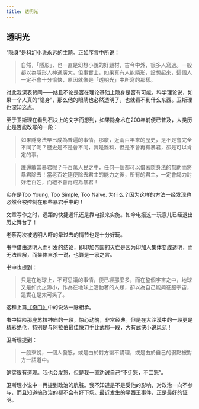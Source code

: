 ```yaml
---
title: 透明光
---
```


## 透明光

“隐身”是科幻小说永远的主题。正如序言中所说：

>自然，「隱形」，也一直是幻想小說的好題材，古今中外，很多人寫過。一般都以為隱形人神通廣大，但事實上，如果真有人能隱形，設想起來，這個人一定不會十分愉快，原因就像是「透明光」中所寫的那樣。

对此我深表赞同——姑且不论是否在理论基础上隐身是否有可能。科学理论说，如果一个人真的“隐身”，那么他的眼睛也必然透明了，也就看不到什么东西。卫斯理也深知这点。

至于卫斯理在看到石块上的文字而想到，如果隐身术在200年前便已普及，人类历史是否能改写的一段：

>如果隱身法早已成為普遍的事情，那麼，近兩百年來的歷史，是不是會完全不同了呢？歷史是不是會不同，實是難料，但是不會再有暴君，卻是可以肯定的事。

>誰還敢當暴君呢？千百萬人民之中，任何一個都可以借著隱身法的幫助而將暴君除去！當老百姓隨便除去君主的能力之後，所有的君主，一定會竭力討好老百姓，而絕不會再成為暴君！

实在是Too Young, Too Simple, Too Naive. 为什么？因为这样的方法一经发现也必然会被控制在那些暴君手中的！

文章写作之时，远距的快捷通讯还是靠电报来实施。如今电报这一玩意儿已经退出历史舞台了！

老蔡两次被透明人吓的晕过去的情节也是十分好玩。

书中借由透明人而引发的结论，即印加帝国的灭亡是因为印加人集体变成透明，而无法理解，而集体自杀一说，也算是一家之言。

书中也提到：

>只是在地球上，不可思議的事情，便已經那麼多，而在整個宇宙之中，地球又是如此之渺小，作為在地球上活動著的人類，卻以為自己能夠征服宇宙，這實在是太可笑了。

这和上篇[《奇门》](./009)中的说法一脉相承。

书中探险那座苏拉神庙的一段，惊心动魄，非常经典。但是在大沙漠中的一段更是精彩绝伦，特别是与阿拉伯最佳快刀手比武那一段，大有武侠小说风范！

卫斯理提到：

>一般來說，一個人發怒，或是由於對方蠻不講理，或是由於自己的弱點被對方一語道中。

确实很有道理。我也会发怒，但是我一直劝诫自己“不迁怒，不二怒”。

卫斯理小说中一再提到政治的肮脏。我不知道是不是受他的影响，对政治一向不参与，而且知道搞政治的都不会有好下场。最近发生的平西王事件，正是最好的证明。
